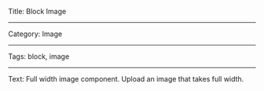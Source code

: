 Title: Block Image

----

Category: Image

----

Tags: block, image

----

Text: Full width image component. Upload an image that takes full width.
